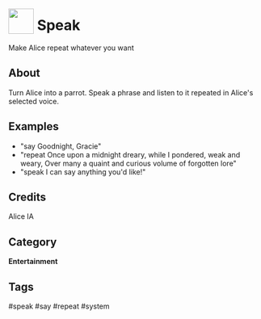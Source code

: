 # <img src='https://raw.githack.com/FortAwesome/Font-Awesome/master/svgs/solid/bullhorn.svg' card_color='#22a7f0' width='50' height='50' style='vertical-align:bottom'/> Speak
Make Alice repeat whatever you want

## About
Turn Alice into a parrot.  Speak a phrase and listen to it repeated in Alice's selected voice. 

## Examples
* "say Goodnight, Gracie"
* "repeat Once upon a midnight dreary, while I pondered, weak and weary, Over many a quaint and curious volume of forgotten lore"
* "speak I can say anything you'd like!"

## Credits
Alice IA

## Category
**Entertainment**

## Tags
#speak
#say
#repeat
#system
